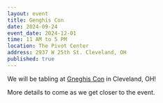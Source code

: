 ```yaml
---
layout: event
title: Genghis Con
date: 2024-09-24
event_date: 2024-12-01
time: 11 AM to 5 PM
location: The Pivot Center
address: 2937 W 25th St. Cleveland, OH
published: true
---
```


We will be tabling at [Gneghis Con](https://www.Genghisconcleveland.com) in Cleveland, OH!

<!--more-->

More details to come as we get closer to the event.
